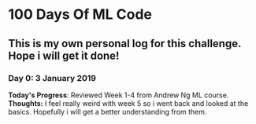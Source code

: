 # 100 Days Of ML Code

## This is my own personal log for this challenge. Hope i will get it done!

### Day 0: 3 January 2019 

**Today's Progress**: Reviewed Week 1-4 from Andrew Ng ML course.
**Thoughts:** I feel really weird with week 5 so i went back and looked at the basics. Hopefully i will get a better understanding from them.
